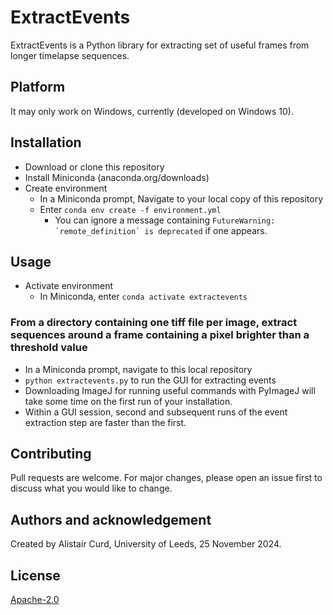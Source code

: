 # ExtractEvents

ExtractEvents is a Python library for extracting set of useful frames from longer timelapse sequences.

## Platform

It may only work on Windows, currently (developed on Windows 10).

## Installation

* Download or clone this repository
* Install Miniconda (anaconda.org/downloads)
* Create environment
  * In a Miniconda prompt, Navigate to your local copy of this repository
  * Enter `conda env create -f environment.yml`
    * You can ignore a message containing ```FutureWarning: `remote_definition` is deprecated``` if one appears.

## Usage

* Activate environment
  * In Miniconda, enter `conda activate extractevents`

### From a directory containing one tiff file per image, extract sequences around a frame containing a pixel brighter than a threshold value
* In a Miniconda prompt, navigate to this local repository
* `python extractevents.py` to run the GUI for extracting events
* Downloading ImageJ for running useful commands with PyImageJ will take some time on the first run of your installation.
* Within a GUI session, second and subsequent runs of the event extraction step are faster than the first.

## Contributing

Pull requests are welcome. For major changes, please open an issue first
to discuss what you would like to change.

## Authors and acknowledgement

Created by Alistair Curd, University of Leeds, 25 November 2024.

## License

[Apache-2.0](https://opensource.org/license/apache-2-0)
